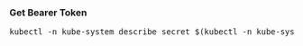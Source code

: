 ### Get Bearer Token

<pre>kubectl -n kube-system describe secret $(kubectl -n kube-system get secret | grep admin-user | awk '{print $1}')</pre>
